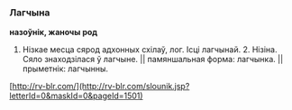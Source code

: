 ### Лагчына
**назоўнік, жаночы род**

1. Нізкае месца сярод адхонных схілаў, лог. Ісці лагчынай. 2. Нізіна. Сяло знаходзілася ў лагчыне. || памяншальная форма: лагчынка. || прыметнік: лагчынны.

<a rel="author">[http://rv-blr.com/](http://rv-blr.com/slounik.jsp?letterId=0&maskId=0&pageId=1501)</a>
